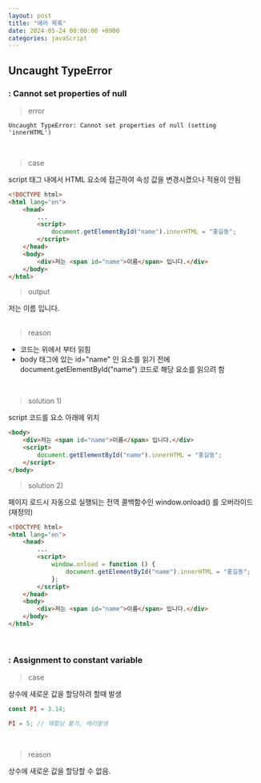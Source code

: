 ```yaml
---
layout: post
title: "에러 목록"
date: 2024-05-24 00:00:00 +0900
categories: javaScript
---
```


<!--
    ## Uncaught TypeError
    ### : Cannot set properties of null
    ### : Assignment to constant variable
-->

## Uncaught TypeError

### : Cannot set properties of null

> error

```
Uncaught TypeError: Cannot set properties of null (setting 'innerHTML')
```

<br>

> case

script 태그 내에서 HTML 요소에 접근하여 속성 값을 변경시켰으나 적용이 안됨

```html
<!DOCTYPE html>
<html lang="en">
    <head>
        ...
        <script>
            document.getElementById("name").innerHTML = "홍길동";
        </script>
    </head>
    <body>
        <div>저는 <span id="name">이름</span> 입니다.</div>
    </body>
</html>
```

> output

<div>저는 <span id="name">이름</span> 입니다.</div>

<br>

> reason

-   코드는 위에서 부터 읽힘<br>
-   body 태그에 있는 id="name" 인 요소를 읽기 전에 document.getElementById("name") 코드로 해당 요소를 읽으려 함

<br>

> solution 1)

script 코드를 요소 아래에 위치

```html
<body>
    <div>저는 <span id="name">이름</span> 입니다.</div>
    <script>
        document.getElementById("name").innerHTML = "홍길동";
    </script>
</body>
```

> solution 2)

페이지 로드시 자동으로 실행되는 전역 콜백함수인 window.onload() 를 오버라이드(재정의)

```html
<!DOCTYPE html>
<html lang="en">
    <head>
        ...
        <script>
            window.onload = function () {
                document.getElementById("name").innerHTML = "홍길동";
            };
        </script>
    </head>
    <body>
        <div>저는 <span id="name">이름</span> 입니다.</div>
    </body>
</html>
```

<br>

### : Assignment to constant variable

> case

상수에 새로운 값을 할당하려 할때 발생

```javascript
const PI = 3.14;

PI = 5; // 재할당 불가, 에러발생
```

<br>

> reason

상수에 새로운 값을 할당할 수 없음.

<br>
